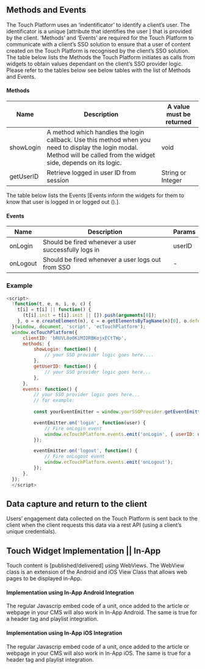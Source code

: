 ## Methods and Events ##

The Touch Platform uses an ‘indentificator’ to identify a client’s user. The identificator is a unique [attribute that identifies the user ] that is provided by the client.
‘Methods’ and ‘Events’ are required for the Touch Platform to communicate with a client’s SSO solution to ensure that a user of content created on the Touch Platform is recognised by the client’s SSO solution.
The table below lists the Methods the Touch Platform initiates as calls from widgets  to obtain values dependant on the client’s SSO provider logic.
Please refer to the tables below see below tables with the list of Methods and Events.

#### Methods ####

Name | Description | A value must be returned
------------ | ------------- | -------------
showLogin | A method which handles the login callback. Use this method when you need to display the login modal. Method will be called from the widget side, depends on its logic. | void
getUserID | Retrieve logged in user ID from session | String or Integer

The table below lists the Events [Events inform the widgets for them to know that user is logged in or logged out ().].

#### Events ####

Name | Description | Params
------------ | ------------- | -------------
onLogin | Should be fired whenever a user successfully logs in | userID
onLogout | Should be fired whenever a user logs out from SSO | -

### Example ###

```javascript
<script>
  !function(t, e, n, i, o, c) {
    t[i] = t[i] || function() {
      (t[i].init = t[i].init || []).push(arguments[0]);
    }, o = e.createElement(n), c = e.getElementsByTagName(n)[0], o.defer = 1, o.async = 1, o.src = 'https://widgets.touch.global/sdk/index.js', c.parentNode.insertBefore(o, c);
  }(window, document, 'script', 'ecTouchPlatform');
  window.ecTouchPlatform({
      clientID: 'bRUVL8o0KiMIDRBKojxECtTWp',
      methods: {
          showLogin: function() {
              // your SSO provider logic goes here....
          },
          getUserID: function() {
              // your SSO provider logic goes here...
          },
      },
      events: function() {
          // your SSO provider logic goes here... 
          // for example:
          
          const yourEventEmitter = window.yourSSOProvider.getEventEmitter();

          eventEmitter.on('login', function(user) {
              // Fire onLogin event
              window.ecTouchPlatform.events.emit('onLogin', { userID: user.id });
          });

          eventEmitter.on('logout', function() {
              // Fire onLogout event
              window.ecTouchPlatform.events.emit('onLogout');
          });
      },
  });
  </script>
```


## Data capture and return to the client

Users’ engagement data collected on the Touch Platform is sent back to the client when the client requests this data via a rest API (using a client’s unique credentials).

## Touch Widget Implementation || In-App

Touch content is [published/delivered] using WebViews. The WebView class is an extension of the Android and iOS View Class that allows web pages to be displayed in-App.

#### Implementation using In-App Android Integration
The regular Javascrip embed code of a unit, once added to the article or webpage in your CMS will also work in In-App Android. The same is true for a header tag and playlist integration.

#### Implementation using In-App iOS Integration
The regular Javascrip embed code of a unit, once added to the article or webpage in your CMS will also work in In-App iOS. The same is true for a header tag and playlist integration.
